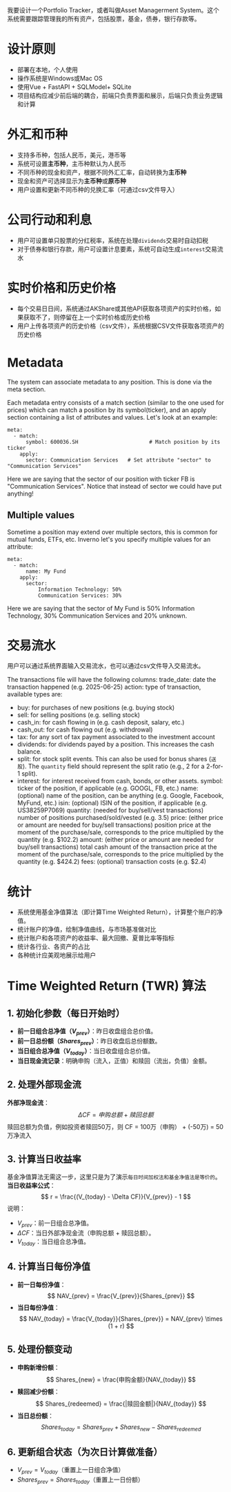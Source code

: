 我要设计一个Portfolio Tracker，或者叫做Asset Managerment System。这个系统需要跟踪管理我的所有资产，包括股票，基金，债券，银行存款等。

# 设计原则
- 部署在本地，个人使用
- 操作系统是Windows或Mac OS
- 使用Vue + FastAPI + SQLModel+ SQLite
- 项目结构应减少前后端的耦合，前端只负责界面和展示，后端只负责业务逻辑和计算


# 外汇和币种
- 支持多币种，包括人民币，美元，港币等
- 系统可设置**主币种**，主币种默认为人民币
- 不同币种的现金和资产，根据不同外汇汇率，自动转换为**主币种**
- 现金和资产可选择显示为**主币种**或**原币种**
- 用户设置和更新不同币种的兑换汇率（可通过csv文件导入）

# 公司行动和利息
- 用户可设置单只股票的分红税率，系统在处理`dividends`交易时自动扣税
- 对于债券和银行存款，用户可设置计息要素，系统可自动生成`interest`交易流水

# 实时价格和历史价格
- 每个交易日日间，系统通过AKShare或其他API获取各项资产的实时价格，如果获取不了，则停留在上一个实时价格或历史价格
- 用户上传各项资产的历史价格（csv文件），系统根据CSV文件获取各项资产的历史价格

# Metadata
The system can associate metadata to any position. This is done via the meta section.

Each metadata entry consists of a match section (similar to the one used for prices) which can match a position by its symbol(ticker), and an apply section containing a list of attributes and values. Let's look at an example:
```
meta:
  - match:
      symbol: 600036.SH                       # Match position by its ticker
    apply:
      sector: Communication Services   # Set attribute "sector" to "Communication Services"
```
Here we are saying that the sector of our position with ticker FB is "Communication Services". Notice that instead of sector we could have put anything!

## Multiple values
Sometime a position may extend over multiple sectors, this is common for mutual funds, ETFs, etc. Inverno let's you specify multiple values for an attribute:
```
meta:
  - match:
      name: My Fund
    apply:
      sector:
          Information Technology: 50%
          Communication Services: 30%
```
Here we are saying that the sector of My Fund is 50% Information Technology, 30% Communication Services and 20% unknown.

# 交易流水
用户可以通过系统界面输入交易流水，也可以通过csv文件导入交易流水。

The transactions file will have the following columns:
trade_date: date the transaction happened (e.g. 2025-06-25)
action: type of transaction, available types are:
- buy: for purchases of new positions (e.g. buying stock)
- sell: for selling positions (e.g. selling stock)
- cash_in: for cash flowing in (e.g. cash deposit, salary, etc.)
- cash_out: for cash flowing out (e.g. withdrowal)
- tax: for any sort of tax payment associated to the investment account
- dividends: for dividends payed by a position. This increases the cash balance.
- split: for stock split events. This can also be used for bonus shares (`送股`). The `quantity` field should represent the split ratio (e.g., 2 for a 2-for-1 split).
- interest: for interest received from cash, bonds, or other assets.
symbol: ticker of the position, if applicable (e.g. GOOGL, FB, etc.)
name: (optional) name of the position, can be anything (e.g. Google, Facebook, MyFund, etc.)
isin: (optional) ISIN of the position, if applicable (e.g. US38259P7069)
quantity: (needed for buy/sell/vest transactions) number of positions purchased/sold/vested (e.g. 3.5)
price: (either price or amount are needed for buy/sell transactions) position price at the moment of the purchase/sale, corresponds to the price multiplied by the quantity (e.g. $102.2)
amount: (either price or amount are needed for buy/sell transactions) total cash amount of the transaction price at the moment of the purchase/sale, corresponds to the price multiplied by the quantity (e.g. $424.2)
fees: (optional) transaction costs (e.g. $2.4)

# 统计
- 系统使用基金净值算法（即计算Time Weighted Return），计算整个账户的净值。
- 统计账户的净值，绘制净值曲线，与市场基准做对比
- 统计账户和各项资产的收益率、最大回撤、夏普比率等指标
- 统计各行业、各资产的占比
- 各种统计应美观地展示给用户

# Time Weighted Return (TWR) 算法
## 1. 初始化参数（每日开始时）
- **前一日组合总净值（$V_{prev}$）**：昨日收盘组合总价值。
- **前一日总份额（$Shares_{prev}$）**：昨日收盘后总份额数。
- **当日组合总净值（$V_{today}$）**：当日收盘组合总价值。
- **当日现金流记录**：明确申购（流入，正值）和赎回（流出，负值）金额。
## 2. 处理外部现金流
**外部净现金流**：  
  $$ \Delta CF = 申购总额 + 赎回总额 $$
  赎回总额为负值，例如投资者赎回50万，则 CF = 100万（申购） + (-50万) = 50万净流入
## 3. 计算当日收益率
基金净值算法无需这一步，这里只是为了演示`每日时间加权法和基金净值法是等价的`。
**当日收益率公式**：  
  $$ r = \frac{(V_{today} - \Delta CF)}{V_{prev}} - 1 $$
  说明：
  - $V_{prev}$：前一日组合总净值。
  - $\Delta CF$：当日外部净现金流（申购总额 + 赎回总额）。
  - $V_{today}$：当日组合总净值。
## 4. 计算当日每份净值
- **前一日每份净值**：  
   $$ NAV_{prev} = \frac{V_{prev}}{Shares_{prev}} $$
- **当日每份净值**：  
   $$
   NAV_{today} = \frac{V_{today}}{Shares_{prev}} 
    = NAV_{prev} \times (1 + r)
   $$
## 5. 处理份额变动
- **申购新增份额**：  
  $$ Shares_{new} = \frac{申购金额}{NAV_{today}} $$
- **赎回减少份额**：  
  $$ Shares_{redeemed} = \frac{|赎回金额|}{NAV_{today}} $$
- **当日总份额**：  
  $$ Shares_{today} = Shares_{prev} + Shares_{new} - Shares_{redeemed} $$
## 6. 更新组合状态（为次日计算做准备）
- $V_{prev} = V_{today}$（重置上一日组合净值）
- $Shares_{prev} = Shares_{today}$（重置上一日份额）
